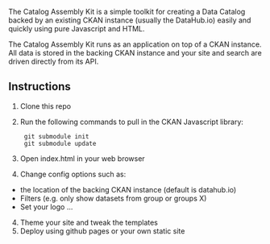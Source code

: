The Catalog Assembly Kit is a simple toolkit for creating a Data Catalog backed
by an existing CKAN instance (usually the DataHub.io) easily and quickly using
pure Javascript and HTML.

The Catalog Assembly Kit runs as an application on top of a CKAN instance. All
data is stored in the backing CKAN instance and your site and search are driven
directly from its API.

## Instructions

1. Clone this repo
2. Run the following commands to pull in the CKAN Javascript library:

        git submodule init
        git submodule update

2. Open index.html in your web browser
3. Change config options such as:

  * the location of the backing CKAN instance (default is datahub.io)
  * Filters (e.g. only show datasets from group or groups X)
  * Set your logo ...

4. Theme your site and tweak the templates
5. Deploy using github pages or your own static site

